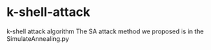 # k-shell-attack
k-shell attack algorithm
The SA attack method we proposed is in the SimulateAnnealing.py
